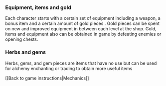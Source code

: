 ### Equipment, items and gold  

Each character starts with a certain set of equipment including a weapon, a bonus item and a certain amount of gold pieces . Gold pieces can be spent on new and improved equipment in between each level at the shop. Gold, items and equipment also can be obtained in game by defeating enemies or opening chests.

### Herbs and gems  

Herbs, gems, and gem pieces are items that have no use but can be used for alchemy enchanting or trading to obtain more useful items

[[Back to game instructions|Mechanics]]